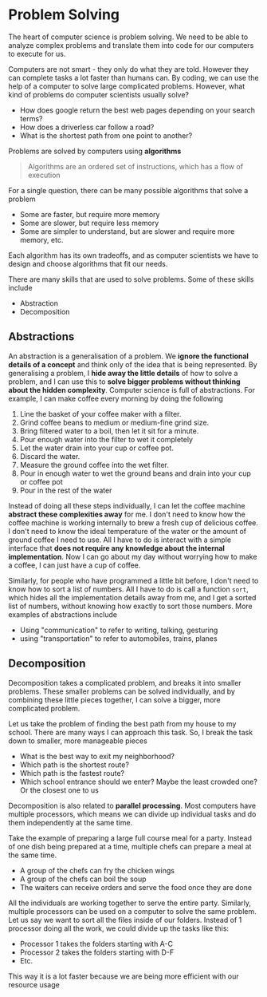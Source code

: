 # Problem Solving

The heart of computer science is problem solving. We need to be able to analyze complex problems and translate them into code for our computers to execute for us.

Computers are not smart - they only do what they are told. However they can complete tasks a lot faster than humans can. By coding, we can use the help of a computer to solve large complicated problems. However, what kind of problems do computer scientists usually solve?

- How does google return the best web pages depending on your search terms?
- How does a driverless car follow a road?
- What is the shortest path from one point to another?

Problems are solved by computers using **algorithms**

> Algorithms are an ordered set of instructions, which has a flow of execution

For a single question, there can be many possible algorithms that solve a problem

- Some are faster, but require more memory
- Some are slower, but require less memory
- Some are simpler to understand, but are slower and require more memory, etc.

Each algorithm has its own tradeoffs, and as computer scientists we have to design and choose algorithms that fit our needs.

There are many skills that are used to solve problems. Some of these skills include

- Abstraction
- Decomposition

## Abstractions

An abstraction is a generalisation of a problem. We **ignore the functional details of a concept** and think only of the idea that is being represented. By generalising a problem, I **hide away the little details** of how to solve a problem, and I can use this to **solve bigger problems without thinking about the hidden complexity**. Computer science is full of abstractions. For example, I can make coffee every morning by doing the following

1. Line the basket of your coffee maker with a filter.
2. Grind coffee beans to medium or medium-fine grind size.
3. Bring filtered water to a boil, then let it sit for a minute.
4. Pour enough water into the filter to wet it completely
5. Let the water drain into your cup or coffee pot.
6. Discard the water.
7. Measure the ground coffee into the wet filter.
8. Pour in enough water to wet the ground beans and drain into your cup or coffee pot
9. Pour in the rest of the water

Instead of doing all these steps individually, I can let the coffee machine **abstract these complexities away** for me. I don't need to know how the coffee machine is working internally to brew a fresh cup of delicious coffee. I don't need to know the ideal temperature of the water or the amount of ground coffee I need to use. All I have to do is interact with a simple interface that **does not require any knowledge about the internal implementation**. Now I can go about my day without worrying how to make a coffee, I can just have a cup of coffee.

Similarly, for people who have programmed a little bit before, I don't need to know how to sort a list of numbers. All I have to do is call a function `sort`, which hides all the implementation details away from me, and I get a sorted list of numbers, without knowing how exactly to sort those numbers. More examples of abstractions include

- Using "communication" to refer to writing, talking, gesturing
- using "transportation" to refer to automobiles, trains, planes

## Decomposition

Decomposition takes a complicated problem, and breaks it into smaller problems. These smaller problems can be solved individually, and by combining these little pieces together, I can solve a bigger, more complicated problem.

Let us take the problem of finding the best path from my house to my school. There are many ways I can approach this task. So, I break the task down to smaller, more manageable pieces

- What is the best way to exit my neighborhood?
- Which path is the shortest route?
- Which path is the fastest route?
- Which school entrance should we enter? Maybe the least crowded one? Or the closest one to us

Decomposition is also related to **parallel processing**. Most computers have multiple processors, which means we can divide up individual tasks and do them independently at the same time.

Take the example of preparing a large full course meal for a party. Instead of one dish being prepared at a time, multiple chefs can prepare a meal at the same time.

- A group of the chefs can fry the chicken wings
- A group of the chefs can boil the soup
- The waiters can receive orders and serve the food once they are done

All the individuals are working together to serve the entire party. Similarly, multiple processors can be used on a computer to solve the same problem. Let us say we want to sort all the files inside of our folders. Instead of 1 processor doing all the work, we could divide up the tasks like this:

- Processor 1 takes the folders starting with A-C
- Processor 2 takes the folders starting with D-F
- Etc.

This way it is a lot faster because we are being more efficient with our resource usage

